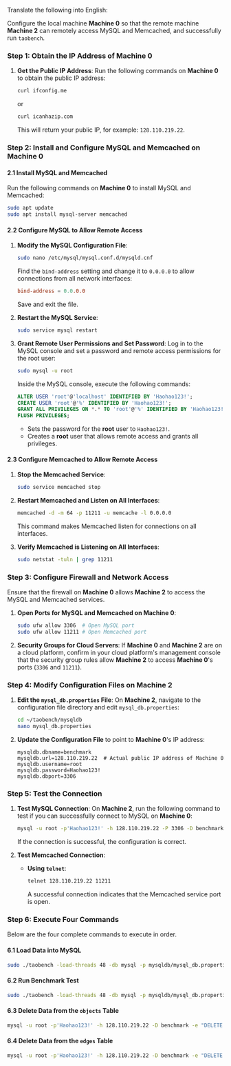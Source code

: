 Translate the following into English:

Configure the local machine **Machine 0** so that the remote machine **Machine 2** can remotely access MySQL and Memcached, and successfully run `taobench`.

### Step 1: Obtain the IP Address of Machine 0

1. **Get the Public IP Address**:
   Run the following commands on **Machine 0** to obtain the public IP address:
   ```bash
   curl ifconfig.me
   ```
   or
   ```bash
   curl icanhazip.com
   ```
   This will return your public IP, for example: `128.110.219.22`.


### Step 2: Install and Configure MySQL and Memcached on Machine 0

#### 2.1 Install MySQL and Memcached
Run the following commands on **Machine 0** to install MySQL and Memcached:
```bash
sudo apt update
sudo apt install mysql-server memcached
```

#### 2.2 Configure MySQL to Allow Remote Access

1. **Modify the MySQL Configuration File**:
   ```bash
   sudo nano /etc/mysql/mysql.conf.d/mysqld.cnf
   ```
   Find the `bind-address` setting and change it to `0.0.0.0` to allow connections from all network interfaces:
   ```conf
   bind-address = 0.0.0.0
   ```
   Save and exit the file.

2. **Restart the MySQL Service**:
   ```bash
   sudo service mysql restart
   ```

3. **Grant Remote User Permissions and Set Password**:
   Log in to the MySQL console and set a password and remote access permissions for the root user:
   ```bash
   sudo mysql -u root
   ```
   Inside the MySQL console, execute the following commands:
   ```sql
   ALTER USER 'root'@'localhost' IDENTIFIED BY 'Haohao123!';
   CREATE USER 'root'@'%' IDENTIFIED BY 'Haohao123!';
   GRANT ALL PRIVILEGES ON *.* TO 'root'@'%' IDENTIFIED BY 'Haohao123!';
   FLUSH PRIVILEGES;
   ```
   - Sets the password for the **root** user to `Haohao123!`.
   - Creates a **root** user that allows remote access and grants all privileges.

#### 2.3 Configure Memcached to Allow Remote Access

1. **Stop the Memcached Service**:
   ```bash
   sudo service memcached stop
   ```

2. **Restart Memcached and Listen on All Interfaces**:
   ```bash
   memcached -d -m 64 -p 11211 -u memcache -l 0.0.0.0
   ```
   This command makes Memcached listen for connections on all interfaces.

3. **Verify Memcached is Listening on All Interfaces**:
   ```bash
   sudo netstat -tuln | grep 11211
   ```

### Step 3: Configure Firewall and Network Access
Ensure that the firewall on **Machine 0** allows **Machine 2** to access the MySQL and Memcached services.

1. **Open Ports for MySQL and Memcached on Machine 0**:
   ```bash
   sudo ufw allow 3306  # Open MySQL port
   sudo ufw allow 11211 # Open Memcached port
   ```

2. **Security Groups for Cloud Servers**:
   If **Machine 0** and **Machine 2** are on a cloud platform, confirm in your cloud platform's management console that the security group rules allow **Machine 2** to access **Machine 0**'s ports (`3306` and `11211`).

### Step 4: Modify Configuration Files on Machine 2

1. **Edit the `mysql_db.properties` File**:
   On **Machine 2**, navigate to the configuration file directory and edit `mysql_db.properties`:
   ```bash
   cd ~/taobench/mysqldb
   nano mysql_db.properties
   ```

2. **Update the Configuration File** to point to **Machine 0**'s IP address:
   ```properties
   mysqldb.dbname=benchmark
   mysqldb.url=128.110.219.22  # Actual public IP address of Machine 0
   mysqldb.username=root
   mysqldb.password=Haohao123!
   mysqldb.dbport=3306
   ```

### Step 5: Test the Connection

1. **Test MySQL Connection**:
   On **Machine 2**, run the following command to test if you can successfully connect to MySQL on **Machine 0**:
   ```bash
   mysql -u root -p'Haohao123!' -h 128.110.219.22 -P 3306 -D benchmark
   ```
   If the connection is successful, the configuration is correct.

2. **Test Memcached Connection**:
   - **Using `telnet`**:
     ```bash
     telnet 128.110.219.22 11211
     ```
     A successful connection indicates that the Memcached service port is open.


### Step 6: Execute Four Commands
Below are the four complete commands to execute in order.

#### 6.1 Load Data into MySQL
```bash
sudo ./taobench -load-threads 48 -db mysql -p mysqldb/mysql_db.properties -c src/workload_o.json -load -n 150000
```

#### 6.2 Run Benchmark Test
```bash
sudo ./taobench -load-threads 48 -db mysql -p mysqldb/mysql_db.properties -c src/workload_o.json -run -e experiments.txt
```

#### 6.3 Delete Data from the `objects` Table
```bash
mysql -u root -p'Haohao123!' -h 128.110.219.22 -D benchmark -e "DELETE FROM objects;"
```

#### 6.4 Delete Data from the `edges` Table
```bash
mysql -u root -p'Haohao123!' -h 128.110.219.22 -D benchmark -e "DELETE FROM edges;"
```